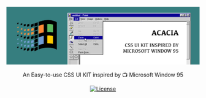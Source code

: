 <p align="center">
  	<img src="banner.png">
</p>
<p align="center">An Easy-to-use CSS UI KIT inspired by 📺 Microsoft Window 95</p>
<div align="center">
  <a href="https://github.com/chunza2542/acacia/blob/master/LICENSE">
    <img src="https://img.shields.io/badge/license-MIT-blue.svg?style=flat-square"
      alt="License" />
  </a>
</div>

